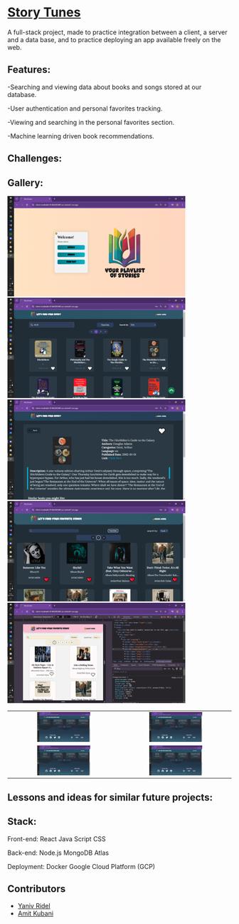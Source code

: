 # [Story Tunes](https://client-mediadb-91464205485.us-central1.run.app)
A full-stack project, made to practice integration between a client, a server and a data base, and to practice deploying an app available freely on the web.

## Features:
-Searching and viewing data about books and songs stored at our database.

-User authentication and personal favorites tracking.

-Viewing and searching in the personal favorites section.

-Machine learning driven book recommendations.

## Challenges:

## Gallery:
<img alt="menu" src="./Assets/Images/menu.png" width="400px">
<img alt="app-preview" src="./Assets/Images/books_search.png" width="400px">
<img alt="app-preview" src="./Assets/Images/books_single.png" width="400px">
<img alt="app-preview" src="./Assets/Images/favorite_songs.png" width="400px">
<img alt="app-preview" src="./Assets/Images/songs_responsive.png" width="400px">

<table style="width:100%; border-collapse:collapse;">
  <tr>
    <td style="text-align:center;"><img src="./Assets/Images/Screenshot (37).png" alt="Image 1" style="width:50%;"></td>
    <td style="text-align:center;"><img src="./Assets/Images/Screenshot (37).png" alt="Image 2" style="width:50%;"></td>
  </tr>
  <tr>
    <td style="text-align:center;"><img src="./Assets/Images/Screenshot (37).png" alt="Image 1" style="width:50%;"></td>
    <td style="text-align:center;"><img src="./Assets/Images/Screenshot (37).png" alt="Image 2" style="width:50%;"></td>
  </tr>
</table>

## Lessons and ideas for similar future projects:

## Stack:
Front-end:
React
Java Script
CSS

Back-end:
Node.js
MongoDB Atlas

Deployment:
Docker
Google Cloud Platform (GCP)

## Contributors
- [Yaniv Ridel](https://github.com/Yanivridel)
- [Amit Kubani](https://github.com/AgitAgit)
